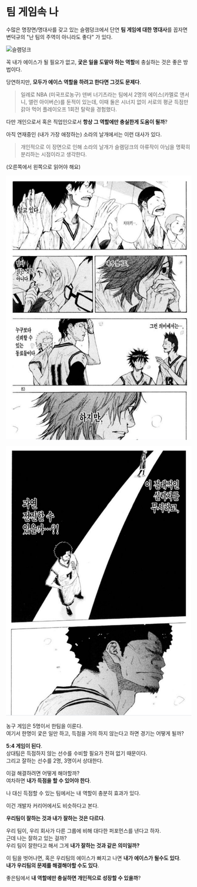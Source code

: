 # 팀 게임속 나

수많은 명장면/명대사를 갖고 있는 슬램덩크에서 단연 **팀 게임에 대한 명대사**를 꼽자면 변덕규의 "난 팀의 주역이 아니라도 좋다" 가 있다.  

![슬램덩크](./images/슬램덩크.png)

꼭 내가 에이스가 될 필요가 없고, **궃은 일을 도맡아 하는 역할**에 충실하는 것은 좋은 방법이다.
  
당연하지만, **모두가 에이스 역할을 하려고 한다면 그것도 문제다**.  

> 일례로 NBA (미국프로농구) 덴버 너기츠라는 팀에서 2명의 에이스(카멜로 앤서니, 앨런 아이버슨)를 둔적이 있는데, 이때 둘은 시너지 없이 서로의 평균 득점만 갉아 먹어 플레이오프 1회전 탈락을 경험했다.

다만 개인으로서 혹은 직업인으로서 **항상 그 역할에만 충실한게 도움이 될까**?  
  
아직 연재중인 (내가 가장 애정하는) 소라의 날개에서는 이런 대사가 있다.  

> 개인적으로 이 장면으로 인해 소라의 날개가 슬램덩크의 아류작이 아님을 명확히 분리하는 시점이라고 생각한다.

(오른쪽에서 왼쪽으로 읽어야 해요)

![소라의날개1](./images/소라의날개1.png)

![소라의날개2](./images/소라의날개2.png)

농구 게임은 5명이서 한팀을 이룬다.  
여기서 한명이 궃은 일만 하고, 득점을 거의 하지 않는다고 하면 경기는 어떻게 될까?  
  
**5:4 게임이 된다**.  
상대팀은 득점하지 않는 선수를 수비할 필요가 전혀 없기 때문이다.  
그리고 잘하는 선수를 2명, 3명이서 상대한다.  
  
이걸 해결하려면 어떻게 해야할까?  
여차하면 **내가 득점을 할 수 있어야 한다**.
  
나 대신 득점할 수 있는 팀에서는 내 역할이 충분히 효과가 있다.  

이건 개발자 커리어에서도 비슷하다고 본다.
  
**우리팀이 잘하는 것과 내가 잘하는 것은 다르다**.  

우리 팀이, 우리 회사가 다른 그룹에 비해 대다한 퍼포먼스를 낸다고 하자.  
근데 나는 잘하고 있는 걸까?  
우리 팀이 잘한다고 해서 그게 **내가 잘하는 것과 같은 의미일까?**
  
이 팀을 벗어나면, 혹은 우리팀의 에이스가 빠지고 나면 **내가 에이스가 될수도 있다**.  
**내가 우리팀의 문제를 해결해야할 수도 있다**.  


좋은팀에서 **내 역할에만 충실하면 개인적으로 성장할 수 있을까**?  
  

